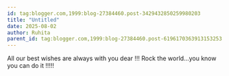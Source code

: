 ```yaml
---
id: tag:blogger.com,1999:blog-27384460.post-3429432850259980203
title: "Untitled"
date: 2025-08-02
author: Ruhita
parent_id: tag:blogger.com,1999:blog-27384460.post-6196170363913153253
---
```


All our best wishes are always with you dear !!! Rock the world...you know you can do it !!!!!